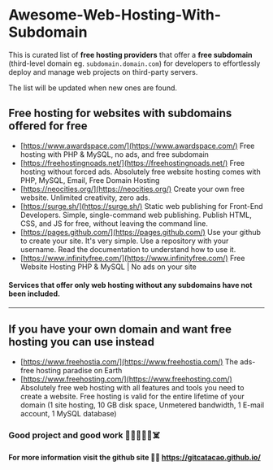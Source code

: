 # Awesome-Web-Hosting-With-Subdomain
This is curated list of **free hosting providers** that offer a **free subdomain** (third-level domain eg. `subdomain.domain.com`) for developers to effortlessly deploy and manage web projects on third-party servers.

The list will be updated when new ones are found.

## Free hosting for websites with subdomains offered for free

* [https://www.awardspace.com/](https://www.awardspace.com/) Free hosting with PHP & MySQL, no ads, and free subdomain
* [https://freehostingnoads.net/](https://freehostingnoads.net/) Free hosting without forced ads. Absolutely free website hosting comes with PHP, MySQL, Email, Free Domain Hosting
* [https://neocities.org/](https://neocities.org/) Create your own free website. Unlimited creativity, zero ads.
* [https://surge.sh/](https://surge.sh/) Static web publishing for Front-End Developers. Simple, single-command web publishing. Publish HTML, CSS, and JS for free, without leaving the command line.
* [https://pages.github.com/](https://pages.github.com/) Use your github to create your site. It's very simple. Use a repository with your username. Read the documentation to understand how to use it.
* [https://www.infinityfree.com/](https://www.infinityfree.com/) Free Website Hosting PHP & MySQL | No ads on your site

#### Services that offer only web hosting without any subdomains have not been included.




<hr>


## If you have your own domain and want free hosting you can use instead
* [https://www.freehostia.com/](https://www.freehostia.com/) The ads-free hosting paradise on Earth
* [https://www.freehosting.com/](https://www.freehosting.com/) Absolutely free web hosting with all features and tools you need to create a website. Free hosting is valid for the entire lifetime of your domain (1 site hosting, 10 GB disk space, Unmetered bandwidth, 1 E-mail account, 1 MySQL database)

### Good project and good work 👻🫡👋🧟‍♂️☠️
#### For more information visit the github site 👨‍💻 https://gitcatacao.github.io/
